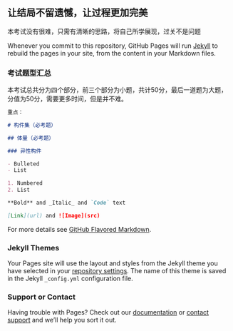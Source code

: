 ## 让结局不留遗憾，让过程更加完美

本考试没有很难，只需有清晰的思路，将自己所学展现，过关不是问题

Whenever you commit to this repository, GitHub Pages will run [Jekyll](https://jekyllrb.com/) to rebuild the pages in your site, from the content in your Markdown files.

### 考试题型汇总

本考试总共分为四个部分，前三个部分为小题，共计50分，最后一道题为大题，分值为50分，需要更多时间，但是并不难。
```markdown
重点：

# 构件集（必考题）

## 体量（必考题）

### 异性构件

- Bulleted
- List

1. Numbered
2. List

**Bold** and _Italic_ and `Code` text

[Link](url) and ![Image](src)
```

For more details see [GitHub Flavored Markdown](https://guides.github.com/features/mastering-markdown/).

### Jekyll Themes

Your Pages site will use the layout and styles from the Jekyll theme you have selected in your [repository settings](https://github.com/YanQimeng/BIM/settings). The name of this theme is saved in the Jekyll `_config.yml` configuration file.

### Support or Contact

Having trouble with Pages? Check out our [documentation](https://help.github.com/categories/github-pages-basics/) or [contact support](https://github.com/contact) and we’ll help you sort it out.
